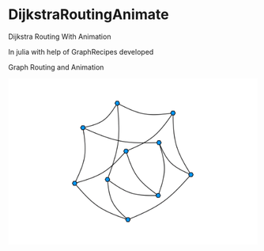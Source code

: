 # DijkstraRoutingAnimate
Dijkstra Routing With Animation

In julia with help of GraphRecipes developed 

Graph Routing and Animation


![](anim1.gif)
